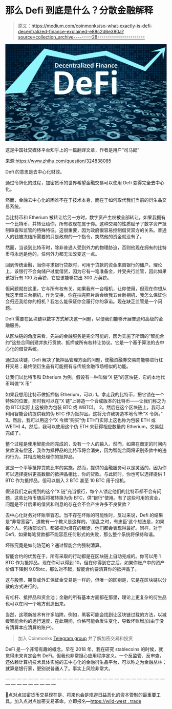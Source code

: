 # 那么 Defi 到底是什么？分散金融解释

> 原文：<https://medium.com/coinmonks/so-what-exactly-is-defi-decentralized-finance-explained-e88c2d6e380a?source=collection_archive---------28----------------------->

![](img/21b9d67e4b1778765d6cce7f125be719.png)

这是中国社交媒体平台知乎上的一篇翻译文章，作者是用户“司马懿”

来源:https://www.zhihu.com/question/324838085

Defi 的意思是去中心化财政。

通过令牌化的过程，加密货币的世界希望金融交易可以使用 Defi 变得完全去中心化。

然而，金融去中心化的困难不在于技术本身，而在于如何取代我们当前的衍生品交易系统。

当比特币和 Etherium 被转让给另一方时，数字资产主权被全部转让。如果我拥有一个比特币，并转让给你，所有权现在属于你。这种交易的性质赋予了数字资产抵制审查和监管的特殊特征。这很重要，因为政府很容易控制借贷双方的关系。普通人的钱被冻结所需要的只是政府的一个指令，突然他的资金就没有了。

然而，当谈到比特币时，除非普通人受到外力的物理胁迫，否则他现在拥有的比特币将永远是他的，任何外力都无法改变这一点。

回到传统金融，当你寻求银行贷款时，可用于贷款的资金来自银行的储户。理论上，该银行不会向储户过度借贷，因为它有一笔准备金，并受央行监管，因此如果该银行有 100 万英镑，它应该能够贷出 300 万英镑。

但问题就在这里，它与所有权有关。如果我有一台相机，让你使用，但现在你想从我这里借三台相机，作为交换，你在拍完照片后会给我五台新相机，我怎么保证你会归还我给你的相机？我怎么能保证你会履行你的承诺。现在缺乏监管是一个问题。

Defi 需要在区块链以数字方式解决这一问题，以便我们能够开展普通和高级的金融服务。

从区块链的角度来看，先进的金融服务是完全可能的，因为实施了所谓的“智能合约”这些合同创建并执行贷款、抵押或所有权转让协议。它是一个基于算法的去中心化的借贷系统。

通过区块链，Defi 解决了抵押品管理方面的问题，使融资融券交易商能够进行杠杆交易；最终使衍生品有可能拥有与传统金融市场相似的功能。

让我们以比特币和 Etherium 为例。假设有一种叫做“X 链”的区块链，它的本地代币叫做“X 币”

如果我想用比特币做抵押借 Etherium，可以:
1。拿走我的比特币，把它锁在一个特殊的位置，那时我可以在“X 链”上铸造一个合成版本的比特币——让我们称之为伪 BTC(实际上这被称为包装 BTC 或 WBTC)。
2。然后在这个区块链上，我可以利用智能合约提供我的伪 BTC 作为抵押品。这将允许我铸造本地令牌:“X 令牌。”
3。然后，我可以用这个“X 令牌”购买“伪 ETH”(实际上这也称为包装 ETH 或 WETH)
4。然后，我可以使用这个伪 ETH 来获得相应数量的 Etherium，交易就完成了。

整个过程是使用智能合同完成的，没有一个人的输入。然而，如果在商定的时间内贷款没有偿还，我作为抵押品的比特币将会消失，因为智能合同将识别条款中的违约行为，并相应地处理你的抵押品。

这是一个平等抵押贷款比率的实施。然而，提供的金融服务可以是灵活的，因为你可以选择提供更高数额的抵押品相比，你的贷款。与此同时，你也可以选择提供 1 BTC 作为抵押品，但可以借入 2 BTC 甚至 10 BTC 用于投机。

假设我们之前提到的这个“X 链”充当银行，每个人锁定他们的比特币都不会有问题，这些比特币随后将被转换为伪 BTC，供“银行”使用。有了这些可用的资金，问题是不计后果的借贷和利息的存在会不会产生许多不良贷款？

去中心化财务对坏账零容忍。当不存在坏账的可能性时，反过来说，Defi 的结果是“非常宽容”。道教有一个教义是这样的。'国乱之时，有忠臣'这个想法是，如果每个人，包括部长们，都被视为潜在的叛徒，他们都会表现得最好。同样，对于 Defi，如果每笔贷款都不能容忍任何形式的失败，那么整个系统将保持和谐。

坏账究竟是如何防范的？通过智能合约强制清算。

智能合约的优势在于，所有采取的行动都是在区块链上自动完成的。你可以用 1 BTC 作为抵押品，现在你可以得到 10，但在你得到它之后，如果你账户中的资产价值下降到 9.05btc，那么对不起，智能合约要清算你的抵押品了。

这与股票、期货或外汇保证金交易是一样的，但唯一的区别是，它是在区块链以分散的方式进行的。

有杠杆、抵押品和资金池；金融的所有基本方面都在那里，理论上更复杂的衍生品也可以在同一个地方创造出来。

当然，这项新技术有许多陷阱。例如，黑客可能会找到让区块链过载的方法，以减缓智能合约的运行速度，在此期间，价格可能会发生变化，导致坏账增加(由于没有清算本应清算的账户)。

> 加入 Coinmonks [Telegram group](https://t.me/joinchat/Trz8jaxd6xEsBI4p) 并了解加密交易和投资

DeFi 是一个非常有趣的概念。早在 2018 年，我在研究 stablecoins 的时候，就觉得未来肯定会有 DeFi。但我也非常担心应用程序定义。一个反监管、反审查，还依赖计算机技术具体实施的去中心化的金融衍生品平台，可以称之为金融丛林；就算是银行家，更别说普通人了。事实上风险非常大。

— — — — — — — — — — — — — — — — — — — — — — — — — — — — — — — — — — — — —

🔴点对点加密货币交易现在是、将来也会是规避日益恶化的资本管制的最重要工具。加入点对点加密交易革命。立即报名—[https://wild-west . trade](https://www.youtube.com/redirect?event=video_description&redir_token=QUFFLUhqbEs0WWgybWhXelY1SGZoRC1mN1FYS2tyZGRFd3xBQ3Jtc0tueUt1d01FcS00ZllzQzBBTndkOXktbVZnY2Rha1c1Q0xVWHp6aVJpNjdqMXUyN0FzMmpoaWJWT3NGQm5acE84V1Qtc0lUcGpaYU9ralN0NUVINlBlNGVzb1JCV3c3RElqaVVsQXRrUm9pR0RnTEFYaw&q=https%3A%2F%2Fwild-west.trade%2F&v=snmHTbk-DSU)